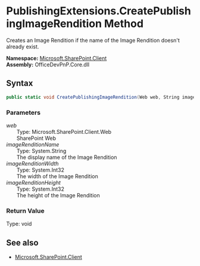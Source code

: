 # PublishingExtensions.CreatePublishingImageRendition Method  
Creates an Image Rendition if the name of the Image Rendition doesn't already exist.  

**Namespace:** [Microsoft.SharePoint.Client](Microsoft.SharePoint.Client.md)  
**Assembly:** OfficeDevPnP.Core.dll  
## Syntax
```C#
public static void CreatePublishingImageRendition(Web web, String imageRenditionName, Int32 imageRenditionWidth, Int32 imageRenditionHeight)
```
### Parameters
*web*  
&emsp;&emsp;Type: Microsoft.SharePoint.Client.Web  
&emsp;&emsp;SharePoint Web  
*imageRenditionName*  
&emsp;&emsp;Type: System.String  
&emsp;&emsp;The display name of the Image Rendition  
*imageRenditionWidth*  
&emsp;&emsp;Type: System.Int32  
&emsp;&emsp;The width of the Image Rendition  
*imageRenditionHeight*  
&emsp;&emsp;Type: System.Int32  
&emsp;&emsp;The height of the Image Rendition  
### Return Value
Type: void  

## See also
- [Microsoft.SharePoint.Client](Microsoft.SharePoint.Client.md)
